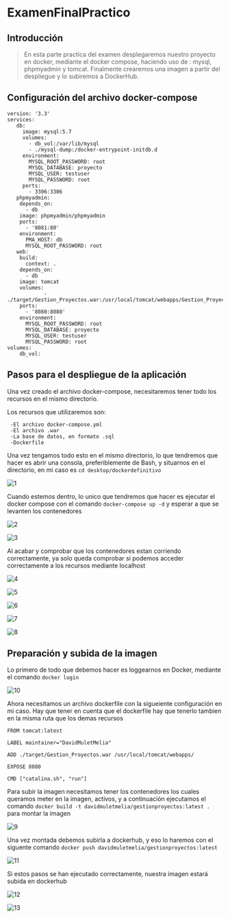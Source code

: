 # ExamenFinalPractico

## Introducción
  
> En esta parte practica del examen desplegaremos nuestro proyecto en docker, mediante el docker compose, haciendo uso de : mysql, phpmyadmin y tomcat.
  Finalmente crearemos una imagen a partir del despliegue y lo subiremos a DockerHub.
  
## Configuración del archivo docker-compose

```
version: '3.3'
services:
   db:
     image: mysql:5.7
     volumes:
       - db_vol:/var/lib/mysql
       - ./mysql-dump:/docker-entrypoint-initdb.d
     environment:
       MYSQL_ROOT_PASSWORD: root
       MYSQL_DATABASE: proyecto
       MYSQL_USER: testuser
       MYSQL_PASSWORD: root
     ports:
       - 3306:3306
   phpmyadmin:
    depends_on:
      - db
    image: phpmyadmin/phpmyadmin
    ports:
      - '8081:80'
    environment:
      PMA_HOST: db
      MYSQL_ROOT_PASSWORD: root
   web:
    build:
      context: .       
    depends_on:
      - db
    image: tomcat
    volumes:
            - ./target/Gestion_Proyectos.war:/usr/local/tomcat/webapps/Gestion_Proyectos.war
    ports:
      - '8080:8080'
    environment:
      MYSQL_ROOT_PASSWORD: root
      MYSQL_DATABASE: proyecto
      MYSQL_USER: testuser
      MYSQL_PASSWORD: root
volumes:
    db_vol:      
```

## Pasos para el despliegue de la aplicación

Una vez creado el archivo docker-compose, necesitaremos tener todo los recursos en el mismo directorio.

Los recursos que utilizaremos son:


```
 -El archivo docker-compose.yml
 -El archivo .war
 -La base de datos, en formato .sql
 -Dockerfile
 ```

Una vez tengamos todo esto en el mismo directorio, lo que tendremos que hacer es abrir una consola, preferiblemente de Bash, y situarnos en el directorio, en mi caso es `cd desktop/dockerdefinitivo`

![1](https://user-images.githubusercontent.com/91748517/173109851-ec5787b5-d8cf-4bf9-b607-4d3c0fa3573b.PNG)

Cuando estemos dentro, lo unico que tendremos que hacer es ejecutar el docker compose con el comando `docker-compose up -d` y esperar a que se levanten los contenedores

![2](https://user-images.githubusercontent.com/91748517/173109967-65910d6e-e7e6-4065-8713-c148c4620a7a.PNG)

![3](https://user-images.githubusercontent.com/91748517/173110001-86e6d0f2-f599-42c3-9ae3-66836ef4a9e4.PNG)

Al acabar y comprobar que los contenedores estan corriendo correctamente, ya solo queda comprobar si podemos acceder correctamente a los recursos mediante localhost

![4](https://user-images.githubusercontent.com/91748517/173110104-e7c94440-6974-47e0-b340-8fb339f55bf7.PNG)

![5](https://user-images.githubusercontent.com/91748517/173110144-c53b4c91-1972-4112-97ca-f6c577b416f5.PNG)

![6](https://user-images.githubusercontent.com/91748517/173110158-11d3c34d-74a6-4c2d-b466-f400e4bc2082.PNG)

![7](https://user-images.githubusercontent.com/91748517/173110189-fc70444c-4ded-4308-b258-62ba7ef9bc1f.PNG)

![8](https://user-images.githubusercontent.com/91748517/173110212-2d6d93d7-b150-4d45-b795-70ab5e200392.PNG)

## Preparación y subida de la imagen

Lo primero de todo que debemos hacer es loggearnos en Docker, mediante el comando `docker login`

![10](https://user-images.githubusercontent.com/91748517/173110016-8c6403d7-65d0-4701-9321-eb67f98f9304.PNG)

Ahora necesitamos un archivo dockerfile con la sigueiente configuración en mi caso. Hay que tener en cuenta que el dockerfile hay que tenerlo tambien en la misma ruta que los demas recursos

```
FROM tomcat:latest

LABEL maintainer="DavidMuletMelia"

ADD ./target/Gestion_Proyectos.war /usr/local/tomcat/webapps/

EXPOSE 8080

CMD ["catalina.sh", "run"]

```

Para subir la imagen necesitamos tener los contenedores los cuales queramos meter en la imagen, activos, y a continuación ejecutamos el comando 
`docker build -t davidmuletmelia/gestionproyectos:latest .` para montar la imagen

![9](https://user-images.githubusercontent.com/91748517/173110262-e93e9a14-4372-4235-8c3a-4001a119fca5.PNG)

Una vez montada debemos subirla a dockerhub, y eso lo haremos con el siguente comando `docker push davidmuletmelia/gestionproyectos:latest`

![11](https://user-images.githubusercontent.com/91748517/173110290-f113c6c3-e981-43f4-86e1-4e3adb35d1b1.PNG)

Si estos pasos se han ejecutado correctamente, nuestra imagen estará subida en dockerhub

![12](https://user-images.githubusercontent.com/91748517/173110401-09d0effb-44c9-40d9-9310-5ed08d001ebd.PNG)

![13](https://user-images.githubusercontent.com/91748517/173110420-752ea2e7-556a-40dd-ad60-29696a7a6b87.PNG)



